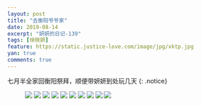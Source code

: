 ```yaml
---
layout: post
title: "去衡阳爷爷家"
date: 2019-08-14
excerpt: "妍妍的日记-139"
tags: [徐晓妍]
feature: https://static.justice-love.com/image/jpg/xktp.jpg
yan: true
comments: true
---
```

七月半全家回衡阳祭拜，顺便带妍妍到处玩几天
{: .notice}
<figure>
    <img src="{{ site.staticUrl }}/yanyan/image/bayuehengyang1.jpg" />
    <img src="{{ site.staticUrl }}/yanyan/image/bayuehengyang2.jpg" />
    <img src="{{ site.staticUrl }}/yanyan/image/bayuehengyang3.jpg" />
    <img src="{{ site.staticUrl }}/yanyan/image/bayuehengyang4.jpg" />
    <img src="{{ site.staticUrl }}/yanyan/image/bayuehengyang5.jpg" />
    <img src="{{ site.staticUrl }}/yanyan/image/bayuehengyang6.jpg" />
    <img src="{{ site.staticUrl }}/yanyan/image/bayuehengyang7.jpg" />
    <img src="{{ site.staticUrl }}/yanyan/image/bayuehengyang8.jpg" />
    <img src="{{ site.staticUrl }}/yanyan/image/bayuehengyang9.jpg" />
    <img src="{{ site.staticUrl }}/yanyan/image/bayuehengyang10.jpg" />
</figure>
